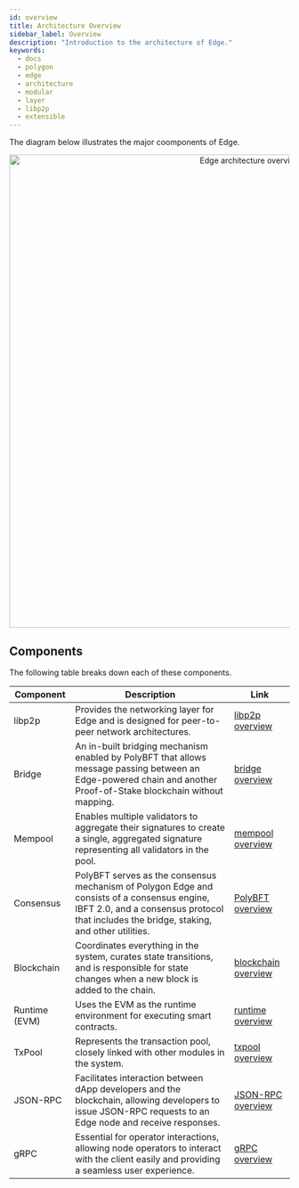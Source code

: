 ```yaml
---
id: overview
title: Architecture Overview
sidebar_label: Overview
description: "Introduction to the architecture of Edge."
keywords:
  - docs
  - polygon
  - edge
  - architecture
  - modular
  - layer
  - libp2p
  - extensible
---
```


The diagram below illustrates the major coomponents of Edge.

<div align="center">
  <img src="/img/edge/supernets-overview.excalidraw.png" alt="Edge architecture overview" width="850" />
</div>

## Components

The following table breaks down each of these components.

| Component | Description | Link |
| --- | --- | --- |
| libp2p | Provides the networking layer for Edge and is designed for peer-to-peer network architectures. | [libp2p overview](/docs/cdk/edge/design/libp2p.md) |
| Bridge | An in-built bridging mechanism enabled by PolyBFT that allows message passing between an Edge-powered chain and another Proof-of-Stake blockchain without mapping. | [bridge overview](/docs/cdk/edge/design/bridge/overview.md) |
| Mempool | Enables multiple validators to aggregate their signatures to create a single, aggregated signature representing all validators in the pool. | [mempool overview](/docs/cdk/edge/design/mempool.md) |
| Consensus | PolyBFT serves as the consensus mechanism of Polygon Edge and consists of a consensus engine, IBFT 2.0, and a consensus protocol that includes the bridge, staking, and other utilities. | [PolyBFT overview](/docs/category/polybft-consensus) |
| Blockchain | Coordinates everything in the system, curates state transitions, and is responsible for state changes when a new block is added to the chain. | [blockchain overview](/docs/cdk/edge/design/blockchain.md) |
| Runtime (EVM) | Uses the EVM as the runtime environment for executing smart contracts. | [runtime overview](/docs/cdk/edge/design/runtime/overview.md) |
| TxPool | Represents the transaction pool, closely linked with other modules in the system. | [txpool overview](/docs/cdk/edge/design/txpool.md) |
| JSON-RPC | Facilitates interaction between dApp developers and the blockchain, allowing developers to issue JSON-RPC requests to an Edge node and receive responses. | [JSON-RPC overview](/docs/cdk/edge/design/jsonrpc.md) |
| gRPC | Essential for operator interactions, allowing node operators to interact with the client easily and providing a seamless user experience. | [gRPC overview](/docs/cdk/edge/design/grpc.md) |
